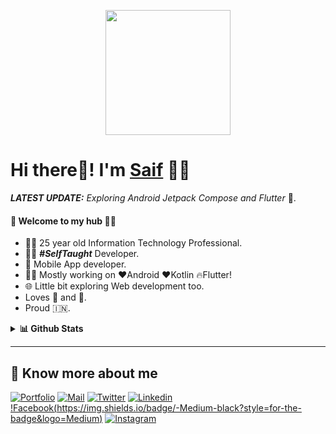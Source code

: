 
<p align="center">
  <img src="https://github.com/geekysaif/geekysaif/blob/master/welcome.png?raw=true" height="200" />
</p>

# Hi there👋! I'm [Saif](http://mohdsaifalam.000webhostapp.com/PORTFOLIO/) 🙋‍♂️

 

_**LATEST UPDATE:**_ _Exploring Android Jetpack Compose and Flutter_ 🥽.

#### 🎍 Welcome to my hub 👨‍💻

- 👨‍🎓 25 year old Information Technology Professional.
- 👨‍💻 ***#SelfTaught*** Developer.
- 📱 Mobile App developer.
- 👨‍💻 Mostly working on ❤️Android ❤️Kotlin 🔥Flutter!
- 🌐 Little bit exploring Web development too.
- Loves 🎵 and 🎹.
- Proud 🇮🇳.

<details>
  <summary><b>📊 Github Stats</b></summary>
  <p align="center"> <img src="https://github-readme-stats.vercel.app/api?username=geekysaif&count_private=true&show_icons=true&include_all_commits=true" alt="Mohd Saif Alam | Stats" />
</details>

---

## 🔗 Know more about me 

[![Portfolio](https://img.shields.io/badge/-Portfolio-black?style=for-the-badge&logo=google-chrome&logoColor=white)](http://mohdsaifalam.000webhostapp.com/PORTFOLIO/)
[![Mail](https://img.shields.io/badge/-Say%20Hi!-black?style=for-the-badge&logo=gmail)](mailto:developersaif25@gmail.com)
[![Twitter](https://img.shields.io/badge/-Twitter-black?style=for-the-badge&logo=twitter)](https://twitter.com/SAIFALAM0025)
[![Linkedin](https://img.shields.io/badge/-LinkedIn-black?style=for-the-badge&logo=Linkedin)](https://www.linkedin.com/in/mohd-saif-alam-2b633b126/)
[!Facebook(https://img.shields.io/badge/-Medium-black?style=for-the-badge&logo=Medium)](https://www.facebook.com/geekysaifalam)
[![Instagram](https://img.shields.io/badge/-Instagram-black?style=for-the-badge&logo=instagram)](https://www.instagram.com/geekysaif/)
